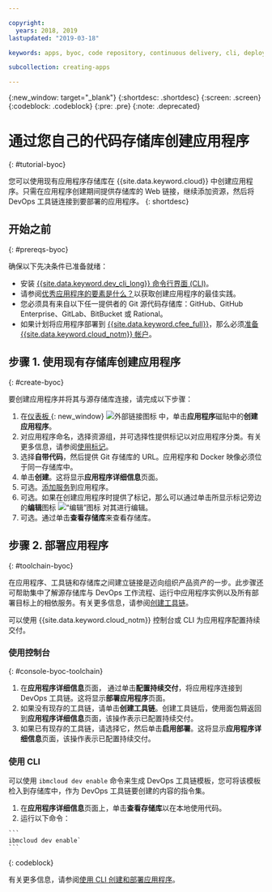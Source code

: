 ```yaml
---

copyright:
  years: 2018, 2019
lastupdated: "2019-03-18"

keywords: apps, byoc, code repository, continuous delivery, cli, deploy

subcollection: creating-apps

---
```


{:new_window: target="_blank"}
{:shortdesc: .shortdesc}
{:screen: .screen}
{:codeblock: .codeblock}
{:pre: .pre}
{:note: .deprecated}

# 通过您自己的代码存储库创建应用程序
{: #tutorial-byoc}

您可以使用现有应用程序存储库在 {{site.data.keyword.cloud}} 中创建应用程序。只需在应用程序创建期间提供存储库的 Web 链接，继续添加资源，然后将 DevOps 工具链连接到要部署的应用程序。
{: shortdesc}

## 开始之前
{: #prereqs-byoc}

确保以下先决条件已准备就绪：

 * 安装 [{{site.data.keyword.dev_cli_long}} 命令行界面 (CLI)](/docs/cli?topic=cloud-cli-ibmcloud-cli)。
 * 请参阅[优秀应用程序的要素是什么？](/docs/apps?topic=creating-apps-best-practice)以获取创建应用程序的最佳实践。
 * 您必须具有来自以下任一提供者的 Git 源代码存储库：GitHub、GitHub Enterprise、GitLab、BitBucket 或 Rational。
 * 如果计划将应用程序部署到 [{{site.data.keyword.cfee_full}}](/docs/cloud-foundry?topic=cloud-foundry-about)，那么必须[准备 {{site.data.keyword.cloud_notm}} 帐户](/docs/cloud-foundry?topic=cloud-foundry-prepare)。

## 步骤 1. 使用现有存储库创建应用程序
{: #create-byoc}

要创建应用程序并将其与源存储库连接，请完成以下步骤：

1. 在[仪表板 ](https://{DomainName}){: new_window} ![外部链接图标](../../icons/launch-glyph.svg "外部链接图标") 中，单击**应用程序**磁贴中的**创建应用程序**。
2. 对应用程序命名，选择资源组，并可选择性提供标记以对应用程序分类。有关更多信息，请参阅[使用标记](/docs/resources?topic=resources-tag)。
3. 选择**自带代码**，然后提供 Git 存储库的 URL。应用程序和 Docker 映像必须位于同一存储库中。
4. 单击**创建**。这将显示**应用程序详细信息**页面。
5. 可选。[添加服务](/docs/apps?topic=creating-apps-add-resource)到应用程序。
6. 可选。如果在创建应用程序时提供了标记，那么可以通过单击所显示标记旁边的**编辑**图标 ![“编辑”图标](../../icons/edit-tagging.svg) 对其进行编辑。
7. 可选。通过单击**查看存储库**来查看存储库。

## 步骤 2. 部署应用程序
{: #toolchain-byoc}

在应用程序、工具链和存储库之间建立链接是迈向组织产品资产的一步。此步骤还可帮助集中了解源存储库与 DevOps 工作流程、运行中应用程序实例以及所有部署目标上的相依服务。有关更多信息，请参阅[创建工具链](/docs/services/ContinuousDelivery?topic=ContinuousDelivery-toolchains_getting_started)。

可以使用 {{site.data.keyword.cloud_notm}} 控制台或 CLI 为应用程序配置持续交付。

### 使用控制台
{: #console-byoc-toolchain}

  1. 在**应用程序详细信息**页面， 通过单击**配置持续交付**，将应用程序连接到 DevOps 工具链。这将显示**部署应用程序**页面。
  2. 如果没有现存的工具链，请单击**创建工具链**。创建工具链后，使用面包屑返回到**应用程序详细信息**页面，该操作表示已配置持续交付。
  3. 如果已有现存的工具链，请选择它，然后单击**启用部署**。这将显示**应用程序详细信息**页面，该操作表示已配置持续交付。

### 使用 CLI

可以使用 `ibmcloud dev enable` 命令来生成 DevOps 工具链模板，您可将该模板检入到存储库中，作为 DevOps 工具链要创建的内容的指令集。 

  1. 在**应用程序详细信息**页面上，单击**查看存储库**以在本地使用代码。
  2. 运行以下命令：
    
    ```
    ibmcloud dev enable`
    ```
   {: codeblock}

有关更多信息，请参阅[使用 CLI 创建和部署应用程序](/docs/apps?topic=creating-apps-create-deploy-app-cli)。

